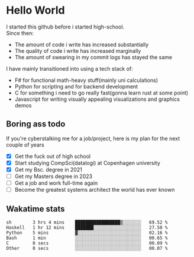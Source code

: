 # Hello World

I started this github before i started high-school.  
Since then:
- The amount of code i write has increased substantially
- The quality of code i write has increased marginally
- The amount of swearing in my commit logs has stayed the same

I have mainly transitioned into using a tech stack of:
- F# for functional math-heavy stuff(mainly uni calculations)
- Python for scripting and for backend development
- C for something i need to go really fast(gonna learn rust at some point)
- Javascript for writing visually appealing visualizations and graphics demos

## Boring ass todo
If you're cyberstalking me for a job/project, here is my plan for the next couple of years
- [x] Get the fuck out of high school
- [x] Start studying CompSci(datalogi) at Copenhagen university
- [x] Get my Bsc. degree in 2021
- [ ] Get my Masters degree in 2023
- [ ] Get a job and work full-time again
- [ ] Become the greatest systems architect the world has ever known

## Wakatime stats
<!--START_SECTION:waka-->

```text
sh        3 hrs 4 mins    █████████████████▒░░░░░░░   69.52 %
Haskell   1 hr 12 mins    ███████░░░░░░░░░░░░░░░░░░   27.50 %
Python    5 mins          ▓░░░░░░░░░░░░░░░░░░░░░░░░   02.16 %
Bash      1 min           ░░░░░░░░░░░░░░░░░░░░░░░░░   00.65 %
C         0 secs          ░░░░░░░░░░░░░░░░░░░░░░░░░   00.09 %
Other     0 secs          ░░░░░░░░░░░░░░░░░░░░░░░░░   00.07 %
```

<!--END_SECTION:waka-->
